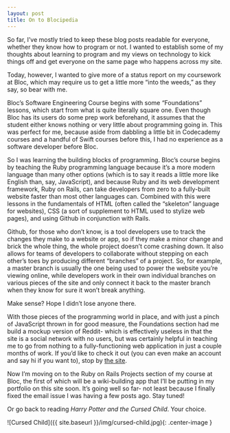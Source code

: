 ```yaml
---
layout: post
title: On to Blocipedia
---
```

  
  So far, I’ve mostly tried to keep these blog posts readable for everyone, whether they know how to program or not. I wanted to establish some of my thoughts about learning to program and my views on technology to kick things off and get everyone on the same page who happens across my site.
  
  Today, however, I wanted to give more of a status report on my coursework at Bloc, which may require us to get a little more “into the weeds,” as they say, so bear with me.
  
  Bloc’s Software Engineering Course begins with some “Foundations” lessons, which start from what is quite literally square one. Even though Bloc has its users do some prep work beforehand, it assumes that the student either knows nothing or very little about programming going in. This was perfect for me, because aside from dabbling a little bit in Codecademy courses and a handful of Swift courses before this, I had no experience as a software developer before Bloc.
  
  So I was learning the building blocks of programming. Bloc’s course begins by teaching the Ruby programming language because it’s a more modern language than many other options (which is to say it reads a little more like English than, say, JavaScript), and because Ruby and its web development framework, Ruby on Rails, can take developers from zero to a fully-built website faster than most other languages can. Combined with this were lessons in the fundamentals of HTML (often called the “skeleton” language for websites), CSS (a sort of supplement to HTML used to stylize web pages), and using Github in conjunction with Rails.
  
  Github, for those who don’t know, is a tool developers use to track the changes they make to a website or app, so if they make a minor change and brick the whole thing, the whole project doesn’t come crashing down. It also allows for teams of developers to collaborate without stepping on each other’s toes by producing different “branches” of a project. So, for example, a master branch is usually the one being used to power the website you’re viewing online, while developers work in their own individual branches on various pieces of the site and only connect it back to the master branch when they know for sure it won’t break anything.
  
  Make sense? Hope I didn’t lose anyone there.
  
  With those pieces of the programming world in place, and with just a pinch of JavaScript thrown in for good measure, the Foundations section had me build a mockup version of Reddit- which is effectively useless in that the site is a social network with no users, but was certainly helpful in teaching me to go from nothing to a fully-functioning web application in just a couple months of work. If you’d like to check it out (you can even make an account and say hi if you want to), stop by [the site](https://ancient-ridge-92768.herokuapp.com).
  
  Now I’m moving on to the Ruby on Rails Projects section of my course at Bloc, the first of which will be a wiki-building app that I’ll be putting in my portfolio on this site soon. It’s going well so far- not least because I finally fixed the email issue I was having a few posts ago. Stay tuned!
  
  Or go back to reading *Harry Potter and the Cursed Child*. Your choice.
  
  ![Cursed Child]({{ site.baseurl }}/img/cursed-child.jpg){: .center-image }